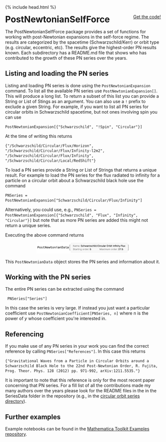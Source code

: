 {% include head.html %}

<p>
 <h1 style="display:inline">PostNewtonianSelfForce</h1> <span style="float:right;"><a href="{{ site.github.repository_url }}" class = "code_btn">Get the code!</a></span>
</p>

The PostNewtonianSelfForce package provides a set of functions for working with
post-Newtonian expansions in the self-force regime. The results are categorized
by the spacetime (Schwarzschild/Kerr) or orbit type (e.g. circular, eccentric,
etc). The results give the highest-order PN results known. Each subdirectory has
a README.md file that shows who has contributed to the growth of these PN series
over the years.

## Listing and loading the PN series

Listing and loading PN series is done using the `PostNewtonianExpansion` command. To list all the available PN series use `PostNewtonianExpansion[]`. This will produce a long list. To return a subset of this list you can provide a String or List of Stings as an argument. You can also use a `!` prefix to exclude a given String. For example, if you want to list all PN series for circular orbits in Schwarzschild spacetime, but not ones involving spin you can use
```
PostNewtonianExpansion[{"Schwarzschild", "!Spin", "Circular"}]
```
At the time of writing this returns
```
{"/Schwarzschild/Circular/Flux/Horizon", "/Schwarzschild/Circular/Flux/Infinity-l2m2", 
"/Schwarzschild/Circular/Flux/Infinity", "/Schwarzschild/Circular/Local/RedShift"}
```

To load a PN series provide a String or List of Strings that returns a unique result. For example to load the PN series for the flux radiated to infinity for a particle on a circular orbit about a Schwarzschild black hole use the command

```
PNSeries = PostNewtonianExpansion["Schwarzschild/Circular/Flux/Infinity"]
```

Alternatively, you could use, e.g., `PNSeries = PostNewtonianExpansion[{"Schwarzschild", "Flux", "Infinity", "Circular"}]` but note that as more PN series are added this might not return a unique series.

Executing the above command returns 

<center><img src = "PNData.png" width="60%"></center>

This `PostNewtonianData` object stores the PN series  and information about it.

## Working with the PN series

The entire PN series can be extracted using the command
```
 PNSeries["Series"]
```

In this case the series is very large. If instead you just want a particular coefficient use `PostNewtonianCoefficient[PNSeries, n]` where n is the power of $y$ whose coefficient you're interested in.


## Referencing

If you make use of any PN series in your work you can find the correct reference by calling `PNSeries["References"]`. In this case this returns

```
{"Gravitational Waves from a Particle in Circular Orbits around a 
Schwarzschild Black Hole to the 22nd Post-Newtonian Order, R. Fujita, 
Prog. Theor. Phys. 128 (2012) pp. 971-992, arXiv:1211.5535."}
```

It is important to note that this reference is only for the most recent paper concerning that PN series. For a fill list of all the contributions made my many authors over the years please look for the README files in the in the SeriesData folder in the repository (e.g., in the [circular orbit series directory](https://github.com/BlackHolePerturbationToolkit/PostNewtonianSelfForce/tree/master/SeriesData/Schwarzschild/Circular)).


## Further examples

Example notebooks can be found in the [Mathematica Toolkit Examples repository](https://github.com/BlackHolePerturbationToolkit/MathematicaToolkitExamples).